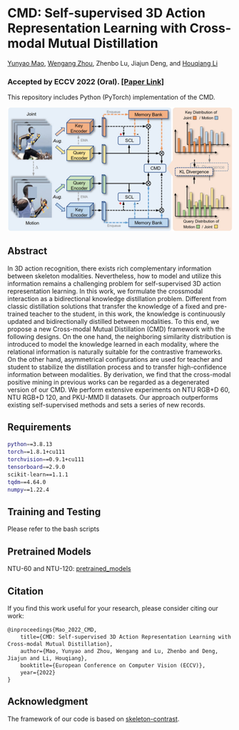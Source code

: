 # CMD: Self-supervised 3D Action Representation Learning with Cross-modal Mutual Distillation
[Yunyao Mao](http://home.ustc.edu.cn/~myy2016), [Wengang Zhou](http://staff.ustc.edu.cn/~zhwg/index.html), Zhenbo Lu, Jiajun Deng, and [Houqiang Li](http://staff.ustc.edu.cn/~lihq) 

### Accepted by **ECCV 2022 (Oral)**. [[Paper Link]](https://arxiv.org/pdf/2208.12448.pdf)

This repository includes Python (PyTorch) implementation of the CMD.

![](./images/cmd.jpg)

## Abstract
In 3D action recognition, there exists rich complementary information between skeleton modalities. Nevertheless, how to model and
utilize this information remains a challenging problem for self-supervised
3D action representation learning. In this work, we formulate the crossmodal interaction as a bidirectional knowledge distillation problem. Different from classic distillation solutions that transfer the knowledge of a fixed and pre-trained teacher to the student, in this work, the knowledge is continuously updated and bidirectionally distilled between modalities. To this end, we propose a new Cross-modal Mutual Distillation (CMD) framework with the following designs. On the one hand, the neighboring similarity distribution is introduced to model the knowledge learned in each modality, where the relational information is naturally suitable for the contrastive frameworks. On the other hand, asymmetrical configurations are used for teacher and student to stabilize the distillation process and to transfer high-confidence information between modalities. By derivation, we find that the cross-modal positive mining in previous works can be regarded as a degenerated version of our CMD. We perform extensive experiments on NTU RGB+D 60, NTU RGB+D 120, and PKU-MMD II datasets. Our approach outperforms existing self-supervised methods and sets a series of new records.

## Requirements

```bash
python==3.8.13
torch==1.8.1+cu111
torchvision==0.9.1+cu111
tensorboard==2.9.0
scikit-learn==1.1.1
tqdm==4.64.0
numpy==1.22.4
```

## Training and Testing
Please refer to the bash scripts

## Pretrained Models
NTU-60 and NTU-120: [pretrained_models](https://rec.ustc.edu.cn/share/5f6a5ee0-01dd-11ed-b9ae-8301ca6d3d37)

## Citation
If you find this work useful for your research, please consider citing our work:
```
@inproceedings{Mao_2022_CMD,
    title={CMD: Self-supervised 3D Action Representation Learning with Cross-modal Mutual Distillation},
    author={Mao, Yunyao and Zhou, Wengang and Lu, Zhenbo and Deng, Jiajun and Li, Houqiang},
    booktitle={European Conference on Computer Vision (ECCV)},
    year={2022}
}
```

## Acknowledgment
The framework of our code is based on [skeleton-contrast](https://github.com/fmthoker/skeleton-contrast).
